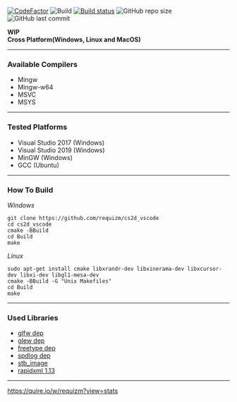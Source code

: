 [![CodeFactor](https://www.codefactor.io/repository/github/requizm/cs2d_vscode/badge)](https://www.codefactor.io/repository/github/requizm/cs2d_vscode)
![Build](https://github.com/requizm/cs2d_vscode/workflows/build/badge.svg)
[![Build status](https://ci.appveyor.com/api/projects/status/7qjq7a7vhsh5cbow?svg=true)](https://ci.appveyor.com/project/requizm/cs2d-vscode)
![GitHub repo size](https://img.shields.io/github/repo-size/requizm/cs2d_vscode)
![GitHub last commit](https://img.shields.io/github/last-commit/requizm/cs2d_vscode)


**WIP**  
**Cross Platform(Windows, Linux and MacOS)**  
  
___
  
### Available Compilers  
- Mingw
- Mingw-w64
- MSVC
- MSYS
  
___
  
### Tested Platforms  
- Visual Studio 2017 (Windows)
- Visual Studio 2019 (Windows)
- MinGW (Windows)
- GCC (Ubuntu)
  
___
  
### How To Build  
*Windows*
```
git clone https://github.com/requizm/cs2d_vscode
cd cs2d_vscode
cmake -BBuild
cd Build
make
```
  
*Linux*
```
sudo apt-get install cmake libxrandr-dev libxinerama-dev libxcursor-dev libxi-dev libgl1-mesa-dev
cmake -BBuild -G "Unix Makefiles"
cd Build
make
```
  
___
  
### Used Libraries  
- [glfw dep](https://github.com/glfw/glfw)
- [glew dep](https://github.com/Perlmint/glew-cmake)
- [freetype dep](https://github.com/aseprite/freetype2)
- [spdlog dep](https://github.com/gabime/spdlog)
- [stb_image](https://github.com/nothings/stb)
- [rapidxml 1.13](http://rapidxml.sourceforge.net/)
  
___
  
https://quire.io/w/requizm?view=stats